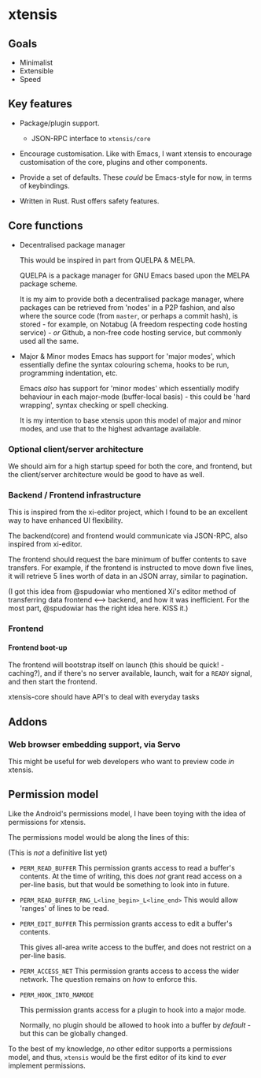 # xtensis

## Goals

- Minimalist
- Extensible
- Speed

## Key features

- Package/plugin support.
  - JSON-RPC interface to `xtensis/core`

- Encourage customisation.
  Like with Emacs, I want xtensis to encourage customisation of the
  core, plugins and other components.

- Provide a set of defaults.
  These *could* be Emacs-style for now, in terms of keybindings.

- Written in Rust.
  Rust offers safety features.

## Core functions

- Decentralised package manager

  This would be inspired in part from QUELPA & MELPA.

  QUELPA is a package manager for GNU Emacs based upon the MELPA package
  scheme.

  It is my aim to provide both a decentralised package manager, where
  packages can be retrieved from 'nodes' in a P2P fashion, and also
  where the source code (from `master`, or perhaps a commit hash), is
  stored - for example, on Notabug (A freedom respecting code hosting
  service) - *or* Github, a non-free code hosting service, but commonly
  used all the same.

- Major & Minor modes
    Emacs has support for 'major modes', which essentially define the
    syntax colouring schema, hooks to be run, programming indentation,
    etc.

    Emacs *also* has support for 'minor modes' which essentially
    modify behaviour in each major-mode (buffer-local basis) - this
    could be 'hard wrapping', syntax checking or spell checking.

    It is my intention to base xtensis upon this model of major and minor
    modes, and use that to the highest advantage available.

### Optional client/server architecture

We should aim for a high startup speed for both the core, and
frontend, but the client/server architecture would be good to have as
well.

### Backend / Frontend infrastructure

This is inspired from the xi-editor project, which I found to
be an excellent way to have enhanced UI flexibility.

The backend(core) and frontend would communicate via JSON-RPC, also
inspired from xi-editor.

The frontend should request the bare minimum of buffer contents to
save transfers. For example, if the frontend is instructed to move
down five lines, it will retrieve 5 lines worth of data in an JSON
array, similar to pagination.

(I got this idea from @spudowiar who mentioned Xi's editor method of
transferring data frontend <--> backend, and how it was
inefficient. For the most part, @spudowiar has the right idea
here. KISS it.)

### Frontend

#### Frontend boot-up

The frontend will bootstrap itself on launch (this should be quick! -
caching?), and if there's no server available, launch, wait for a
`READY` signal, and then start the frontend.

xtensis-core should have API's to deal with everyday tasks

## Addons

### Web browser embedding support, via Servo

This might be useful for web developers who want to preview code *in*
xtensis.

## Permission model

Like the Android's permissions model, I have been toying with the idea
of permissions for xtensis.

The permissions model would be along the lines of this:

(This is *not* a definitive list yet)

- `PERM_READ_BUFFER`
   This permission grants access to read a buffer's contents.
   At the time of writing, this does *not* grant read access on a
   per-line basis, but that would be something to look into in future.

- `PERM_READ_BUFFER_RNG_L<line_begin>_L<line_end>`
  This would allow 'ranges' of lines to be read.

- `PERM_EDIT_BUFFER`
  This permission grants access to edit a buffer's contents.

  This gives all-area write access to the buffer, and does not
  restrict on a per-line basis.

- `PERM_ACCESS_NET`
  This permission grants access to access the wider network.
  The question remains on *how* to enforce this.

- `PERM_HOOK_INTO_MAMODE`

  This permission grants access for a plugin to hook into a major
  mode.

  Normally, no plugin should be allowed to hook into a buffer by
  *default* - but this can be globally changed.

To the best of my knowledge, *no* other editor supports a permissions
model, and thus, `xtensis` would be the first editor of its kind to
*ever* implement permissions.
